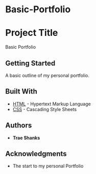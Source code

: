 # Basic-Portfolio

# Project Title

Basic Portfolio

## Getting Started

A basic outline of my personal portfolio.

## Built With

* [HTML](https://www.w3schools.com/html/html_intro.asp) - Hypertext Markup Language
* [CSS](https://www.w3schools.com/css/css_intro.asp) - Cascading Style Sheets

## Authors

* **Trae Shanks**

## Acknowledgments

* The start to my personal Portfolio

